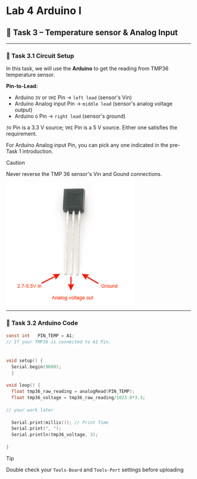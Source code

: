# Lab 4 Arduino I

## :dart: Task 3 – Temperature sensor & Analog Input
---
### 📌 Task 3.1 Circuit Setup
In this task, we will use the **Arduino** to get the reading from TMP36 temperature sensor.

**Pin-to-Lead:**  
- Arduino `3V` or `VHI` Pin → `left lead` (sensor's Vin) 
- Arduino Analog input Pin  → `middle lead` (sensor's analog voltage output)  
- Arduino `G` Pin  → `right lead` (sensor's ground) 

`3V` Pin is a 3.3 V source; `VHI` Pin is a 5 V source. Either one satisfies the requirement.

For Arduino Analog input Pin, you can pick any one indicated in the pre-Task 1 introduction.

> [!CAUTION]  
> Never reverse the TMP 36 sensor's Vin and Gound connections.
> 
<img src="Pic/tmpcircuit.png" width="350">

-------
### 📌 Task 3.2 Arduino Code
```c
const int   PIN_TEMP = A1;
// If your TMP36 is connected to A1 Pin.


void setup() { 
  Serial.begin(9600); 
  }

void loop() {
  float tmp36_raw_reading = analogRead(PIN_TEMP);
  float tmp36_voltage = tmp36_raw_reading/1023.0*3.3;
  
// your work later

  Serial.print(millis()); // Print Time
  Serial.print(", ");
  Serial.println(tmp36_voltage, 3);

}
```

> [!TIP]
> Double check your `Tools-Board` and `Tools-Port` settings before uploading  
